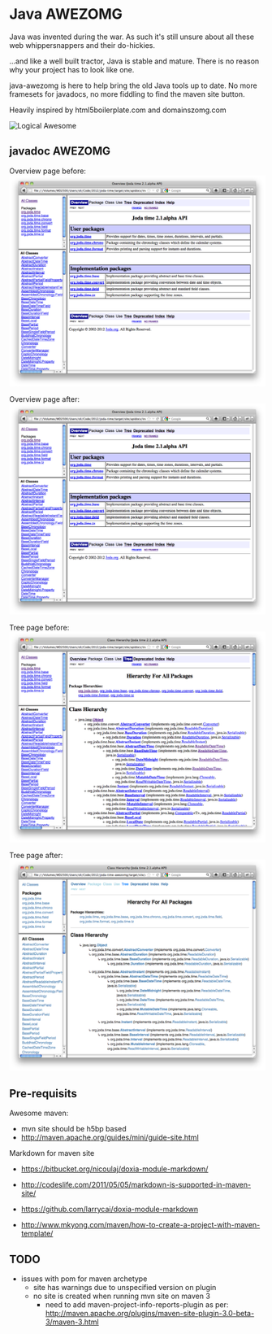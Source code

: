 
Java AWEZOMG
============

Java was invented during the war. As such it's still unsure about all these web whippersnappers and their do-hickies.

...and like a well built tractor, Java is stable and mature. There is no reason why your project has to look like one.

java-awezomg is here to help bring the old Java tools up to date. No more framesets for javadocs, no more fiddling to find the maven site button.

Heavily inspired by html5boilerplate.com and domainszomg.com


![Logical Awesome](http://logicalawesome.com/logical_awesome.jpg)


javadoc AWEZOMG
---------------
Overview page before:
![joda-time-javadoc-overview-regular](https://github.com/olizilla/java-awezomg/raw/master/src/site/img/joda-time-javadoc-overview-regular.png)

Overview page after:
![joda-time-javadoc-overview-awezomg](https://github.com/olizilla/java-awezomg/raw/master/src/site/img/joda-time-javadoc-overview-regular.png)

Tree page before:
![joda-time-javadoc-tree-regular](https://github.com/olizilla/java-awezomg/raw/master/src/site/img/joda-time-javadoc-tree-regular.png)

Tree page after:
![joda-time-javadoc-tree-awezomg](https://github.com/olizilla/java-awezomg/raw/master/src/site/img/joda-time-javadoc-tree-awezomg.png)



Pre-requisits
-------------

Awesome maven:

* mvn site should be h5bp based
* http://maven.apache.org/guides/mini/guide-site.html

Markdown for maven site

* https://bitbucket.org/nicoulaj/doxia-module-markdown/
* http://codeslife.com/2011/05/05/markdown-is-supported-in-maven-site/
* https://github.com/larrycai/doxia-module-markdown

* http://www.mkyong.com/maven/how-to-create-a-project-with-maven-template/



TODO
----

* issues with pom for maven archetype
  * site has warnings due to unspecified version on plugin
  * no site is created when running mvn site on maven 3
    * need to add maven-project-info-reports-plugin as per:
      http://maven.apache.org/plugins/maven-site-plugin-3.0-beta-3/maven-3.html



